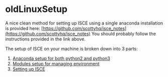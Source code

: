 # oldLinuxSetup


A nice clean method for setting up ISCE using a single anaconda installation is provided here:
[https://github.com/scottyhq/isce_notes](https://github.com/scottyhq/isce_notes)
You should probably follow the instructions provided in the link above.


The setup of ISCE on your machine is broken down into 3 parts:

1. [Anaconda setup for both python2 and python3](./anaconda.md)
2. [Modules setup for managing environment](./modules.md)
3. [Setting up ISCE](./isceSetup.md)
